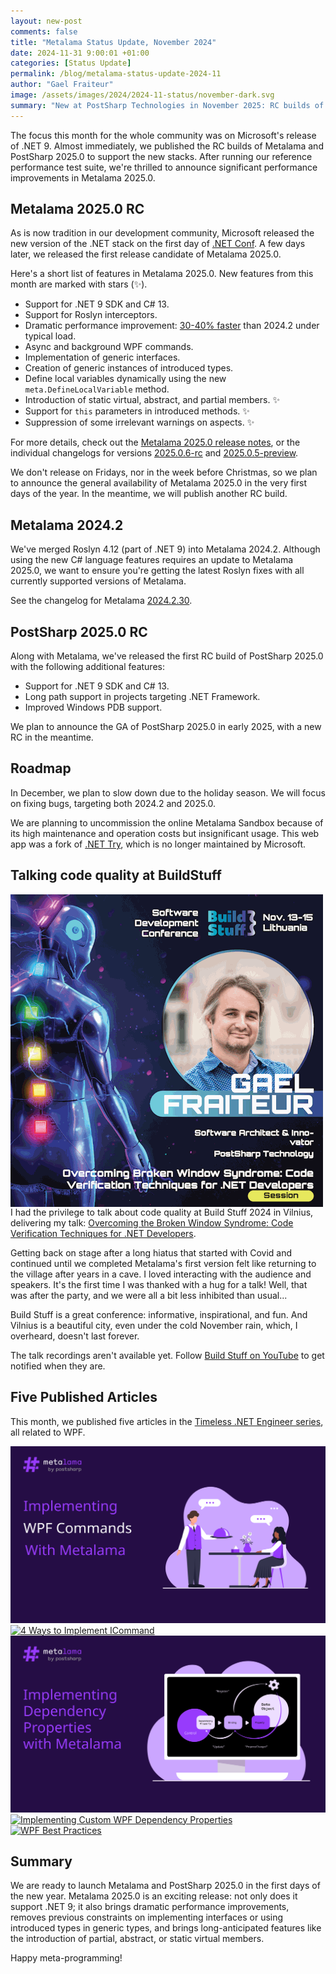 ```yaml
---
layout: new-post
comments: false
title: "Metalama Status Update, November 2024"
date: 2024-11-31 9:00:01 +01:00
categories: [Status Update]
permalink: /blog/metalama-status-update-2024-11
author: "Gael Fraiteur"
image: /assets/images/2024/2024-11-status/november-dark.svg
summary: "New at PostSharp Technologies in November 2025: RC builds of Metalama and PostSharp 2025.0 supporting .NET 9 and C# 13, performance improvements, talk at BuildStuff, and 5 published articles."
---
```


The focus this month for the whole community was on Microsoft's release of .NET 9. Almost immediately, we published the RC builds of Metalama and PostSharp 2025.0 to support the new stacks. After running our reference performance test suite, we're thrilled to announce significant performance improvements in Metalama 2025.0.

## Metalama 2025.0 RC

As is now tradition in our development community, Microsoft released the new version of the .NET stack on the first day of [.NET Conf](https://www.dotnetconf.net/). A few days later, we released the first release candidate of Metalama 2025.0.

Here's a short list of features in Metalama 2025.0. New features from this month are marked with stars (✨).

* Support for .NET 9 SDK and C# 13.
* Support for Roslyn interceptors.
* Dramatic performance improvement: [30-40% faster](https://blog.postsharp.net/metalama-performance) than 2024.2 under typical load.
* Async and background WPF commands.
* Implementation of generic interfaces.
* Creation of generic instances of introduced types.
* Define local variables dynamically using the new `meta.DefineLocalVariable` method.
* Introduction of static virtual, abstract, and partial members. ✨
* Support for `this` parameters in introduced methods. ✨
* Suppression of some irrelevant warnings on aspects. ✨

For more details, check out the [Metalama 2025.0 release notes](https://doc.postsharp.net/metalama/conceptual/release-notes/release-notes-2025-0), or the individual changelogs for versions [2025.0.6-rc](https://github.com/orgs/postsharp/discussions/382) and [2025.0.5-preview](https://github.com/orgs/postsharp/discussions/379).

We don't release on Fridays, nor in the week before Christmas, so we plan to announce the general availability of Metalama 2025.0 in the very first days of the year. In the meantime, we will publish another RC build.

## Metalama 2024.2

We've merged Roslyn 4.12 (part of .NET 9) into Metalama 2024.2. Although using the new C# language features requires an update to Metalama 2025.0, we want to ensure you're getting the latest Roslyn fixes with all currently supported versions of Metalama.

See the changelog for Metalama [2024.2.30](https://github.com/orgs/postsharp/discussions/381).

## PostSharp 2025.0 RC

Along with Metalama, we've released the first RC build of PostSharp 2025.0 with the following additional features:

- Support for .NET 9 SDK and C# 13.
- Long path support in projects targeting .NET Framework.
- Improved Windows PDB support.

We plan to announce the GA of PostSharp 2025.0 in early 2025, with a new RC in the meantime.

## Roadmap

In December, we plan to slow down due to the holiday season. We will focus on fixing bugs, targeting both 2024.2 and 2025.0.

We are planning to uncommission the online Metalama Sandbox because of its high maintenance and operation costs but insignificant usage. This web app was a fork of [.NET Try](https://github.com/dotnet/try), which is no longer maintained by Microsoft.

## Talking code quality at BuildStuff

<img src="/assets/images/2024/2024-11-status/buildstuff.png" alt="Overcoming the Broken Window Syndrome at Build Stuff." style="float:left; margin-right: 20px;"/>

I had the privilege to talk about code quality at Build Stuff 2024 in Vilnius, delivering my talk: [Overcoming the Broken Window Syndrome: Code Verification Techniques for .NET Developers](https://sessionize.com/s/gael-fraiteur/overcoming-broken-window-syndrome-code-verificatio/87566).

Getting back on stage after a long hiatus that started with Covid and continued until we completed Metalama's first version felt like returning to the village after years in a cave. I loved interacting with the audience and speakers. It's the first time I was thanked with a hug for a talk! Well, that was after the party, and we were all a bit less inhibited than usual...

Build Stuff is a great conference: informative, inspirational, and fun. And Vilnius is a beautiful city, even under the cold November rain, which, I overheard, doesn't last forever.

The talk recordings aren't available yet. Follow [Build Stuff on YouTube](https://www.youtube.com/@BuildStuff) to get notified when they are.

## Five Published Articles

This month, we published five articles in the [Timeless .NET Engineer series](https://blog.postsharp.net/timeless), all related to WPF.

<div class="article-thumbnails">

 <a href="/wpf-icommand-metalama">
      <img src="/assets/images/2024/2024-11-wpf-command-metalama/command-dark.svg" alt="Implement ICommand with Metalama"/>
  </a>

  <a href="/wpf-command">
      <img src="/assets/images/2024/2024-11-wpf-command/command-light.svg" alt="4 Ways to Implement ICommand"/>
  </a>

 <a href="/wpf-dependency-property-metalama">
      <img src="/assets/images/2024/2024-11-wpf-dependency-properties-metalama/dependency-properties-dark.svg" alt="Implementing WPF Dependency Properties with Metalama"/>
  </a>

 <a href="/wpf-dependency-property">
      <img src="/assets/images/2024/2024-11-wpf-dependency-properties-manually/dependency-properties-light.svg" alt="Implementing Custom WPF Dependency Properties"/>
  </a>

 <a href="/wpf-best-practices-2024">
      <img src="/assets/images/2024/2024-11-wpf-best-practices/wpf-best-practices-dark.svg" alt="WPF Best Practices"/>
  </a>

</div>

## Summary

We are ready to launch Metalama and PostSharp 2025.0 in the first days of the new year. Metalama 2025.0 is an exciting release: not only does it support .NET 9; it also brings dramatic performance improvements, removes previous constraints on implementing interfaces or using introduced types in generic types, and brings long-anticipated features like the introduction of partial, abstract, or static virtual members.

Happy meta-programming!
